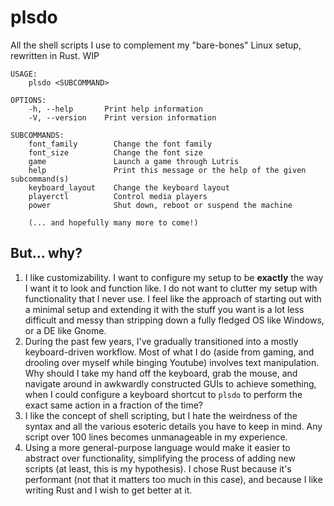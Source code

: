 # plsdo

All the shell scripts I use to complement my "bare-bones" Linux setup, rewritten in Rust. WIP

```
USAGE:
    plsdo <SUBCOMMAND>

OPTIONS:
    -h, --help       Print help information
    -V, --version    Print version information

SUBCOMMANDS:
    font_family        Change the font family
    font_size          Change the font size
    game               Launch a game through Lutris
    help               Print this message or the help of the given subcommand(s)
    keyboard_layout    Change the keyboard layout
    playerctl          Control media players
    power              Shut down, reboot or suspend the machine

    (... and hopefully many more to come!)
```

## But... why?

1. I like customizability. I want to configure my setup to be **exactly** the way I want it to
   look and function like. I do not want to clutter my setup with functionality that I never use.
   I feel like the approach of starting out with a minimal setup and extending it with the stuff
   you want is a lot less difficult and messy than stripping down a fully fledged OS like Windows,
   or a DE like Gnome.
2. During the past few years, I've gradually transitioned into a mostly keyboard-driven workflow.
   Most of what I do (aside from gaming, and drooling over myself while binging Youtube) involves
   text manipulation. Why should I take my hand off the keyboard, grab the mouse, and navigate
   around in awkwardly constructed GUIs to achieve something, when I could configure a keyboard
   shortcut to `plsdo` to perform the exact same action in a fraction of the time?
3. I like the concept of shell scripting, but I hate the weirdness of the syntax and all the
   various esoteric details you have to keep in mind. Any script over 100 lines becomes
   unmanageable in my experience. 
4. Using a more general-purpose language would make it easier to abstract over functionality,
   simplifying the process of adding new scripts (at least, this is my hypothesis). I chose Rust
   because it's performant (not that it matters too much in this case), and because I like writing
   Rust and I wish to get better at it.
